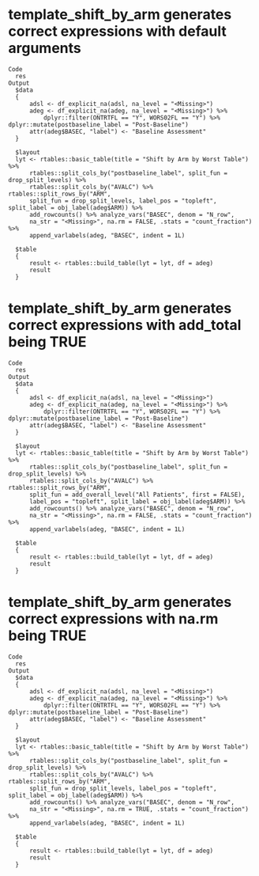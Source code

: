 # template_shift_by_arm generates correct expressions with default arguments

    Code
      res
    Output
      $data
      {
          adsl <- df_explicit_na(adsl, na_level = "<Missing>")
          adeg <- df_explicit_na(adeg, na_level = "<Missing>") %>% 
              dplyr::filter(ONTRTFL == "Y", WORS02FL == "Y") %>% dplyr::mutate(postbaseline_label = "Post-Baseline")
          attr(adeg$BASEC, "label") <- "Baseline Assessment"
      }
      
      $layout
      lyt <- rtables::basic_table(title = "Shift by Arm by Worst Table") %>% 
          rtables::split_cols_by("postbaseline_label", split_fun = drop_split_levels) %>% 
          rtables::split_cols_by("AVALC") %>% rtables::split_rows_by("ARM", 
          split_fun = drop_split_levels, label_pos = "topleft", split_label = obj_label(adeg$ARM)) %>% 
          add_rowcounts() %>% analyze_vars("BASEC", denom = "N_row", 
          na_str = "<Missing>", na.rm = FALSE, .stats = "count_fraction") %>% 
          append_varlabels(adeg, "BASEC", indent = 1L)
      
      $table
      {
          result <- rtables::build_table(lyt = lyt, df = adeg)
          result
      }
      

# template_shift_by_arm generates correct expressions with add_total being TRUE

    Code
      res
    Output
      $data
      {
          adsl <- df_explicit_na(adsl, na_level = "<Missing>")
          adeg <- df_explicit_na(adeg, na_level = "<Missing>") %>% 
              dplyr::filter(ONTRTFL == "Y", WORS02FL == "Y") %>% dplyr::mutate(postbaseline_label = "Post-Baseline")
          attr(adeg$BASEC, "label") <- "Baseline Assessment"
      }
      
      $layout
      lyt <- rtables::basic_table(title = "Shift by Arm by Worst Table") %>% 
          rtables::split_cols_by("postbaseline_label", split_fun = drop_split_levels) %>% 
          rtables::split_cols_by("AVALC") %>% rtables::split_rows_by("ARM", 
          split_fun = add_overall_level("All Patients", first = FALSE), 
          label_pos = "topleft", split_label = obj_label(adeg$ARM)) %>% 
          add_rowcounts() %>% analyze_vars("BASEC", denom = "N_row", 
          na_str = "<Missing>", na.rm = FALSE, .stats = "count_fraction") %>% 
          append_varlabels(adeg, "BASEC", indent = 1L)
      
      $table
      {
          result <- rtables::build_table(lyt = lyt, df = adeg)
          result
      }
      

# template_shift_by_arm generates correct expressions with na.rm being TRUE

    Code
      res
    Output
      $data
      {
          adsl <- df_explicit_na(adsl, na_level = "<Missing>")
          adeg <- df_explicit_na(adeg, na_level = "<Missing>") %>% 
              dplyr::filter(ONTRTFL == "Y", WORS02FL == "Y") %>% dplyr::mutate(postbaseline_label = "Post-Baseline")
          attr(adeg$BASEC, "label") <- "Baseline Assessment"
      }
      
      $layout
      lyt <- rtables::basic_table(title = "Shift by Arm by Worst Table") %>% 
          rtables::split_cols_by("postbaseline_label", split_fun = drop_split_levels) %>% 
          rtables::split_cols_by("AVALC") %>% rtables::split_rows_by("ARM", 
          split_fun = drop_split_levels, label_pos = "topleft", split_label = obj_label(adeg$ARM)) %>% 
          add_rowcounts() %>% analyze_vars("BASEC", denom = "N_row", 
          na_str = "<Missing>", na.rm = TRUE, .stats = "count_fraction") %>% 
          append_varlabels(adeg, "BASEC", indent = 1L)
      
      $table
      {
          result <- rtables::build_table(lyt = lyt, df = adeg)
          result
      }
      

